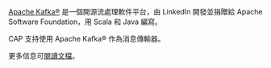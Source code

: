 [Apache Kafka®](https://kafka.apache.org/) 是一個開源流處理軟件平台，由 LinkedIn 開發並捐贈給 Apache Software Foundation，用 Scala 和 Java 編寫。

CAP 支持使用 Apache Kafka® 作為消息傳輸器。

更多信息可[閱讀文檔](https://cap.dotnetcore.xyz/user-guide/zh/transport/kafka/)。